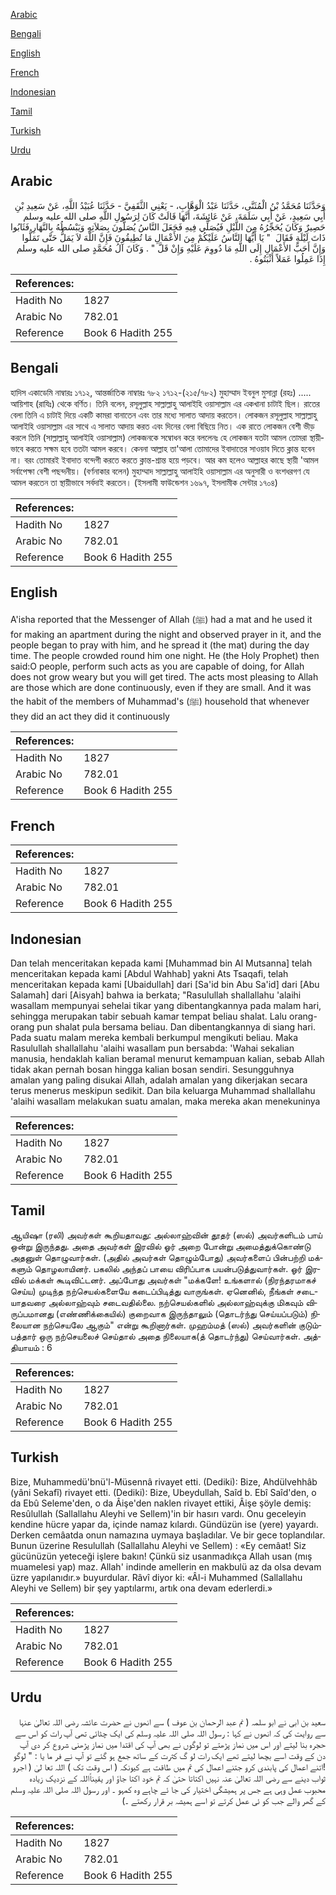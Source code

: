 [Arabic](#arabic)

[Bengali](#bengali)

[English](#english)

[French](#french)

[Indonesian](#indonesian)

[Tamil](#tamil)

[Turkish](#turkish)

[Urdu](#urdu)

## Arabic


<div dir="rtl" lang="ar" style={{fontSize:'larger',backgroundColor:'#f8f9fa',padding:20}}>
وَحَدَّثَنَا مُحَمَّدُ بْنُ الْمُثَنَّى، حَدَّثَنَا عَبْدُ الْوَهَّابِ، - يَعْنِي الثَّقَفِيَّ - حَدَّثَنَا عُبَيْدُ اللَّهِ، عَنْ سَعِيدِ بْنِ أَبِي سَعِيدٍ، عَنْ أَبِي سَلَمَةَ، عَنْ عَائِشَةَ، أَنَّهَا قَالَتْ كَانَ لِرَسُولِ اللَّهِ صلى الله عليه وسلم حَصِيرٌ وَكَانَ يُحَجِّرُهُ مِنَ اللَّيْلِ فَيُصَلِّي فِيهِ فَجَعَلَ النَّاسُ يُصَلُّونَ بِصَلاَتِهِ وَيَبْسُطُهُ بِالنَّهَارِ فَثَابُوا ذَاتَ لَيْلَةٍ فَقَالَ ‏ "‏ يَا أَيُّهَا النَّاسُ عَلَيْكُمْ مِنَ الأَعْمَالِ مَا تُطِيقُونَ فَإِنَّ اللَّهَ لاَ يَمَلُّ حَتَّى تَمَلُّوا وَإِنَّ أَحَبَّ الأَعْمَالِ إِلَى اللَّهِ مَا دُووِمَ عَلَيْهِ وَإِنْ قَلَّ ‏"‏ ‏.‏ وَكَانَ آلُ مُحَمَّدٍ صلى الله عليه وسلم إِذَا عَمِلُوا عَمَلاً أَثْبَتُوهُ ‏.‏
</div>
<div style={{backgroundColor:'#f8f9fa',padding:20, marginBottom: 10}}><table> <thead> <tr> <th>References:</th> <th></th> </tr> </thead> <tbody><tr><td>Hadith No</td><td>1827</td></tr><tr><td>Arabic No</td><td>782.01</td></tr><tr><td>Reference</td><td>Book 6 Hadith 255</td></tr></tbody></table></div>

## Bengali


<div dir="ltr" lang="bn" style={{fontSize:'larger',backgroundColor:'#f8f9fa',padding:20}}>
হাদিস একাডেমি নাম্বারঃ ১৭১২, আন্তর্জাতিক নাম্বারঃ ৭৮২ ১৭১২-(২১৫/৭৮২) মুহাম্মাদ ইবনুল মুসান্না (রহঃ) ..... আয়িশাহ (রাযিঃ) থেকে বর্ণিত। তিনি বলেন, রসূলুল্লাহ সাল্লাল্লাহু আলাইহি ওয়াসাল্লাম এর একখানা চাটাই ছিল। রাতের বেলা তিনি এ চাটাই দিয়ে একটি কামরা বানাতেন এবং তার মধ্যে সালাত আদায় করতেন। লোকজন রসূলুল্লাহ সাল্লাল্লাহু আলাইহি ওয়াসাল্লাম এর সাথে এ সালাত আদায় করত এবং দিনের বেলা বিছিয়ে নিত। এক রাতে লোকজন বেশী ভীড় করলে তিনি (সাল্লাল্লাহু আলাইহি ওয়াসাল্লাম) লোকজনকে সম্বোধন করে বললেনঃ হে লোকজন যতটা আমল তোমরা স্থায়ীভাবে করতে সক্ষম হবে ততটা আমল করবে। কেননা আল্লাহ তা'আলা তোমাদের ইবাদাতের সাওয়াব দিতে ক্লান্ত হবেন না। বরং তোমারই ইবাদাত বন্দেগী করতে করতে ক্লান্ত-শ্রান্ত হয়ে পড়বে। আর কম হলেও আল্লাহর কাছে স্থায়ী 'আমল সর্বাপেক্ষা বেশী পছন্দনীয়। (বর্ণনাকার বলেন) মুহাম্মাদ সাল্লাল্লাহু আলাইহি ওয়াসাল্লাম এর অনুসারী ও বংশধরগণ যে আমল করতেন তা স্থায়ীভাবে সর্বদাই করতেন। (ইসলামী ফাউন্ডেশন ১৬৯৭, ইসলামীক সেন্টার ১৭০৪)
</div>
<div style={{backgroundColor:'#f8f9fa',padding:20, marginBottom: 10}}><table> <thead> <tr> <th>References:</th> <th></th> </tr> </thead> <tbody><tr><td>Hadith No</td><td>1827</td></tr><tr><td>Arabic No</td><td>782.01</td></tr><tr><td>Reference</td><td>Book 6 Hadith 255</td></tr></tbody></table></div>

## English


<div dir="ltr" lang="en" style={{fontSize:'larger',backgroundColor:'#f8f9fa',padding:20}}>
A'isha reported that the Messenger of Allah (ﷺ) had a mat and he used it for making an apartment during the night and observed prayer in it, and the people began to pray with him, and he spread it (the mat) during the day time. The people crowded round him one night. He (the Holy Prophet) then said:O people, perform such acts as you are capable of doing, for Allah does not grow weary but you will get tired. The acts most pleasing to Allah are those which are done continuously, even if they are small. And it was the habit of the members of Muhammad's (ﷺ) household that whenever they did an act they did it continuously
</div>
<div style={{backgroundColor:'#f8f9fa',padding:20, marginBottom: 10}}><table> <thead> <tr> <th>References:</th> <th></th> </tr> </thead> <tbody><tr><td>Hadith No</td><td>1827</td></tr><tr><td>Arabic No</td><td>782.01</td></tr><tr><td>Reference</td><td>Book 6 Hadith 255</td></tr></tbody></table></div>

## French


<div dir="ltr" lang="fr" style={{fontSize:'larger',backgroundColor:'#f8f9fa',padding:20}}>

</div>
<div style={{backgroundColor:'#f8f9fa',padding:20, marginBottom: 10}}><table> <thead> <tr> <th>References:</th> <th></th> </tr> </thead> <tbody><tr><td>Hadith No</td><td>1827</td></tr><tr><td>Arabic No</td><td>782.01</td></tr><tr><td>Reference</td><td>Book 6 Hadith 255</td></tr></tbody></table></div>

## Indonesian


<div dir="ltr" lang="id" style={{fontSize:'larger',backgroundColor:'#f8f9fa',padding:20}}>
Dan telah menceritakan kepada kami [Muhammad bin Al Mutsanna] telah menceritakan kepada kami [Abdul Wahhab] yakni Ats Tsaqafi, telah menceritakan kepada kami [Ubaidullah] dari [Sa'id bin Abu Sa'id] dari [Abu Salamah] dari [Aisyah] bahwa ia berkata; "Rasulullah shallallahu 'alaihi wasallam mempunyai sehelai tikar yang dibentangkannya pada malam hari, sehingga merupakan tabir sebuah kamar tempat beliau shalat. Lalu orang-orang pun shalat pula bersama beliau. Dan dibentangkannya di siang hari. Pada suatu malam mereka kembali berkumpul mengikuti beliau. Maka Rasulullah shallallahu 'alaihi wasallam pun bersabda: 'Wahai sekalian manusia, hendaklah kalian beramal menurut kemampuan kalian, sebab Allah tidak akan pernah bosan hingga kalian bosan sendiri. Sesungguhnya amalan yang paling disukai Allah, adalah amalan yang dikerjakan secara terus menerus meskipun sedikit. Dan bila keluarga Muhammad shallallahu 'alaihi wasallam melakukan suatu amalan, maka mereka akan menekuninya
</div>
<div style={{backgroundColor:'#f8f9fa',padding:20, marginBottom: 10}}><table> <thead> <tr> <th>References:</th> <th></th> </tr> </thead> <tbody><tr><td>Hadith No</td><td>1827</td></tr><tr><td>Arabic No</td><td>782.01</td></tr><tr><td>Reference</td><td>Book 6 Hadith 255</td></tr></tbody></table></div>

## Tamil


<div dir="ltr" lang="ta" style={{fontSize:'larger',backgroundColor:'#f8f9fa',padding:20}}>
ஆயிஷா (ரலி) அவர்கள் கூறியதாவது: அல்லாஹ்வின் தூதர் (ஸல்) அவர்களிடம் பாய் ஒன்று இருந்தது. அதை அவர்கள் இரவில் ஓர் அறை போன்று அமைத்துக்கொண்டு அதனுள் தொழுவார்கள். (அதில் அவர்கள் தொழும்போது) அவர்களைப் பின்பற்றி மக்களும் தொழலாயினர். பகலில் அந்தப் பாயை விரிப்பாக பயன்படுத்துவார்கள். ஓர் இரவில் மக்கள் கூடிவிட்டனர். அப்போது அவர்கள் "மக்களே! உங்களால் (நிரந்தரமாகச் செய்ய) முடிந்த நற்செயல்களையே கடைப்பிடித்து வாருங்கள். ஏனெனில், நீங்கள் சடையாதவரை அல்லாஹ்வும் சடைவதில்லை. நற்செயல்களில் அல்லாஹ்வுக்கு மிகவும் விருப்பமானது (எண்ணிக்கையில்) குறைவாக இருந்தாலும் (தொடர்ந்து செய்யப்படும்) நிலையான நற்செயலே ஆகும்" என்று கூறினார்கள். முஹம்மத் (ஸல்) அவர்களின் குடும்பத்தார் ஒரு நற்செயலைச் செய்தால் அதை நிலையாக(த் தொடர்ந்து) செய்வார்கள். அத்தியாயம் : 6
</div>
<div style={{backgroundColor:'#f8f9fa',padding:20, marginBottom: 10}}><table> <thead> <tr> <th>References:</th> <th></th> </tr> </thead> <tbody><tr><td>Hadith No</td><td>1827</td></tr><tr><td>Arabic No</td><td>782.01</td></tr><tr><td>Reference</td><td>Book 6 Hadith 255</td></tr></tbody></table></div>

## Turkish


<div dir="ltr" lang="tr" style={{fontSize:'larger',backgroundColor:'#f8f9fa',padding:20}}>
Bize, Muhammedü'bnü'l-Müsennâ rivayet etti. (Dediki): Bize, Ahdülvehhâb (yâni Sekafî) rivayet etti. (Dediki): Bize, Ubeydullah, Saîd b. Ebî Saîd'den, o da Ebû Seleme'den, o da Âişe'den naklen rivayet ettiki, Âişe şöyle demiş: Resûlullah (Sallallahu Aleyhi ve Sellem)'in bir hasırı vardı. Onu geceleyin kendine hücre yapar da, içinde namaz kılardı. Gündüzün ise (yere) yayardı. Derken cemâatda onun namazına uymaya başladılar. Ve bir gece toplandılar. Bunun üzerine Resulullah (Sallallahu Aleyhi ve Sellem) : «Ey cemâat! Siz gücünüzün yeteceği işlere bakın! Çünkü siz usanmadıkça Allah usan (mış muamelesi yap) maz. Allah' indinde amellerin en makbulü az da olsa devam üzre yapılanıdır.» buyurdular. Râvî diyor ki: «Âl-i Muhammed (Sallallahu Aleyhi ve Sellem) bir şey yaptılarmı, artık ona devam ederlerdi.»
</div>
<div style={{backgroundColor:'#f8f9fa',padding:20, marginBottom: 10}}><table> <thead> <tr> <th>References:</th> <th></th> </tr> </thead> <tbody><tr><td>Hadith No</td><td>1827</td></tr><tr><td>Arabic No</td><td>782.01</td></tr><tr><td>Reference</td><td>Book 6 Hadith 255</td></tr></tbody></table></div>

## Urdu


<div dir="rtl" lang="ur" style={{fontSize:'larger',backgroundColor:'#f8f9fa',padding:20}}>
سعید بن ابی نے ابو سلمہ ( نم عبد الرحمان بن عوف ) سے انھوں نے حضرت عائشہ رضی اللہ تعالیٰ عنہا سے روایت کی کہ انھوں نے کہا : رسول اللہ صلی اللہ علیہ وسلم کی ایک چٹائی تھی آپ رات کو اس سے حجرہ بنا لیتے اور اس میں نماز پڑھتے تو لوگوں نے بھی آپ کی اقتدا میں نماز پڑھنی شروع کر دی آپ دن کے وقت اسے بچھا لیتے تھے ایک رات لو گ کثرت کے ساتھ جمع ہو گئے تو آپ نے فر ما یا : " لوگو !اتنے اعمال کی پابندی کرو جتنے اعمال کی تم میں طاقت ہے کیونکہ ( اس وقت تک ) اللہ تعا لیٰ ( اجرو ثواب دینے سے رضی اللہ تعالیٰ عنہ نہیں اکتاتا حتیٰ کہ تم خود اکتا جاؤ اور یقیناًاللہ کے نزدیک زیادہ محبوب عمل وہی ہے جس پر ہمیشگی اختیار کی جا ئے چاہے وہ کمہو ۔ اور رسول اللہ صلی اللہ علیہ وسلم کے گھر والے جب کو ئی عمل کرتے تو اسے ہمیشہ بر قرار رکھتے ۔)
</div>
<div style={{backgroundColor:'#f8f9fa',padding:20, marginBottom: 10}}><table> <thead> <tr> <th>References:</th> <th></th> </tr> </thead> <tbody><tr><td>Hadith No</td><td>1827</td></tr><tr><td>Arabic No</td><td>782.01</td></tr><tr><td>Reference</td><td>Book 6 Hadith 255</td></tr></tbody></table></div>